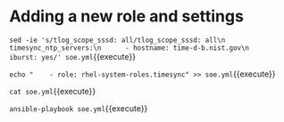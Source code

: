 # Adding a new role and settings

`sed -ie 's/tlog_scope_sssd: all/tlog_scope_sssd: all\n    timesync_ntp_servers:\n      - hostname: time-d-b.nist.gov\n        iburst: yes/' soe.yml`{{execute}}

`echo "    - role: rhel-system-roles.timesync" >> soe.yml`{{execute}}

`cat soe.yml`{{execute}}

`ansible-playbook soe.yml`{{execute}}
